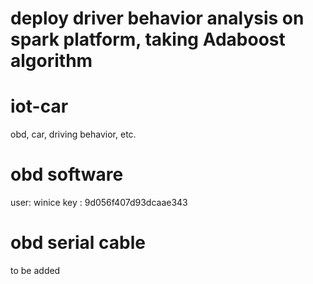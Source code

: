 # deploy driver behavior analysis on spark platform, taking Adaboost algorithm

# iot-car
obd, car, driving behavior, etc.

# obd software
user: winice
key : 9d056f407d93dcaae343

# obd serial cable
to be added




